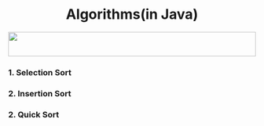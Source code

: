 <h1 align="center">Algorithms(in Java)</h1>
<img src="https://i.imgur.com/dBaSKWF.gif" height="50" width="100%">
<h3>1. Selection Sort</h3>
<h3>2. Insertion Sort</h3>
<h3>2. Quick Sort</h3>
